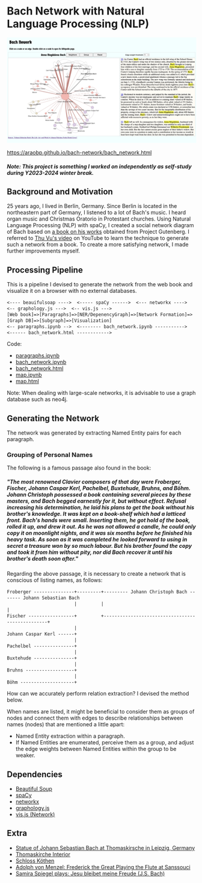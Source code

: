 # Bach Network with Natural Language Processing (NLP)

<img src="docs/bach_network.jpg" width=800>

https://araobp.github.io/bach-network/bach_network.html

<h5>Note: This project is something I worked on independently as self-study during Y2023-2024 winter break.</h5>

## Background and Motivation

25 years ago, I lived in Berlin, Germany. Since Berlin is located in the northeastern part of Germany, I listened to a lot of Bach's music. I heard organ music and Christmas Oratorio in Protestant churches. Using Natural Language Processing (NLP) with spaCy, I created a social network diagram of Bach based on [a book on his works](https://www.gutenberg.org/cache/epub/35041/pg35041-images.html) obtained from Project Gutenberg. I referred to [Thu Vu's video](https://youtu.be/fAHkJ_Dhr50) on YouTube to learn the technique to generate such a network from a book. To create a more satisfying network, I made further improvements myself.

## Processing Pipeline

This is a pipeline I devised to generate the network from the web book and visualize it on a browser with no external databases.

```
<---- beauifulsoap ---->  <----- spaCy ------>  <--- networkx ---->  <-- graphology.js --->  <-- vis.js --->
[Web book]=>[Paragraphs]=>[NER/DepenencyGraph]=>[Network Formation]=>[Graph DB]=>[Subgraph]=>[Visualization]
<-- paragraphs.ipynb -->  <-------- bach_network.ipynb ----------->  <------ bach_network.html ------------>
```

Code:
- [paragraphs.ipynb](ipynb/paragraphs.ipynb)
- [bach_network.ipynb](ipynb/bach_network.ipynb)
- [bach_network.html](docs/bach_network.html)
- [map.ipynb](ipynb/map.ipynb)
- [map.html](docs/map.html)

Note: When dealing with large-scale networks, it is advisable to use a graph database such as neo4j.

## Generating the Network

The network was generated by extracting Named Entity pairs for each paragraph.

### Grouping of Personal Names

The following is a famous passage also found in the book:

<h5>"The most renowned Clavier composers of that day were Froberger, Fischer, Johann Caspar Kerl, Pachelbel, Buxtehude, Bruhns, and Böhm. Johann Christoph possessed a book containing several pieces by these masters, and Bach begged earnestly for it, but without effect. Refusal increasing his determination, he laid his plans to get the book without his brother's knowledge. It was kept on a book-shelf which had a latticed front. Bach's hands were small. Inserting them, he got hold of the book, rolled it up, and drew it out. As he was not allowed a candle, he could only copy it on moonlight nights, and it was six months before he finished his heavy task. As soon as it was completed he looked forward to using in secret a treasure won by so much labour. But his brother found the copy and took it from him without pity, nor did Bach recover it until his brother's death soon after."</h5>

Regarding the above passage, it is necessary to create a network that is conscious of listing names, as follows:

```
Froberger ---------------+---------+--------- Johann Christoph Bach ------- Johann Sebastian Bach
                         |         |                                                 |
Fischer -----------------+         +-------------------------------------------------+
                         |
Johann Caspar Kerl ------+
                         |
Pachelbel ---------------+
                         |
Buxtehude ---------------+
                         |
Bruhns ------------------+
                         |
Böhm --------------------+
```


How can we accurately perform relation extraction? I devised the method below.

When names are listed, it might be beneficial to consider them as groups of nodes and connect them with edges to describe relationships between names (nodes) that are mentioned a little apart:
- Named Entity extraction within a paragraph.
- If Named Entities are enumerated, perceive them as a group, and adjust the edge weights between Named Entities within the group to be weaker.

## Dependencies

- [Beautiful Soup](https://www.crummy.com/software/BeautifulSoup/)
- [spaCy](https://spacy.io/)
- [networkx](https://networkx.org/documentation/stable/index.html)
- [graphology.js](https://graphology.github.io/)
- [vis.js (Network)](https://visjs.github.io/vis-network/docs/network/)

## Extra

- [Statue of Johann Sebastian Bach at Thomaskirsche in Leipzig, Germany](https://commons.wikimedia.org/wiki/File:Vxla-jsbach-at-thomaskirsche.jpg)
- [Thomaskirche Interior](https://en.wikipedia.org/wiki/File:Thomaskirche_Interior.jpg)
- [Schloss Köthen](https://commons.wikimedia.org/wiki/File:SchlossK%C3%B6then4-2012-2.JPG)
- [Adolph von Menzel: Frederick the Great Playing the Flute at Sanssouci](https://commons.wikimedia.org/wiki/File:Adolph_Menzel_-_Fl%C3%B6tenkonzert_Friedrichs_des_Gro%C3%9Fen_in_Sanssouci_-_Google_Art_Project.jpg)
- [Samira Spiegel plays: Jesu bleibet meine Freude (J.S. Bach)](https://youtu.be/kGt5i_YT07s)

